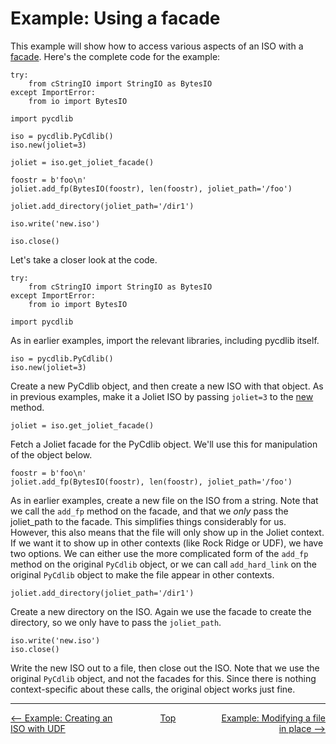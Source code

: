 # Example: Using a facade
This example will show how to access various aspects of an ISO with a [facade](examples.md#facades).  Here's the complete code for the example:

```
try:
    from cStringIO import StringIO as BytesIO
except ImportError:
    from io import BytesIO

import pycdlib

iso = pycdlib.PyCdlib()
iso.new(joliet=3)

joliet = iso.get_joliet_facade()

foostr = b'foo\n'
joliet.add_fp(BytesIO(foostr), len(foostr), joliet_path='/foo')

joliet.add_directory(joliet_path='/dir1')

iso.write('new.iso')

iso.close()
```

Let's take a closer look at the code.

```
try:
    from cStringIO import StringIO as BytesIO
except ImportError:
    from io import BytesIO

import pycdlib
```

As in earlier examples, import the relevant libraries, including pycdlib itself.

```
iso = pycdlib.PyCdlib()
iso.new(joliet=3)
```

Create a new PyCdlib object, and then create a new ISO with that object.  As in previous examples, make it a Joliet ISO by passing `joliet=3` to the [new](pycdlib-api.html#PyCdlib-new) method.

```
joliet = iso.get_joliet_facade()
```

Fetch a Joliet facade for the PyCdlib object.  We'll use this for manipulation of the object below.

```
foostr = b'foo\n'
joliet.add_fp(BytesIO(foostr), len(foostr), joliet_path='/foo')
```

As in earlier examples, create a new file on the ISO from a string.  Note that we call the `add_fp` method on the facade, and that we *only* pass the joliet_path to the facade.  This simplifies things considerably for us.  However, this also means that the file will only show up in the Joliet context.  If we want it to show up in other contexts (like Rock Ridge or UDF), we have two options.  We can either use the more complicated form of the `add_fp` method on the original `PyCdlib` object, or we can call `add_hard_link` on the original `PyCdlib` object to make the file appear in other contexts.

```
joliet.add_directory(joliet_path='/dir1')
```

Create a new directory on the ISO.  Again we use the facade to create the directory, so we only have to pass the `joliet_path`.

```
iso.write('new.iso')
iso.close()
```

Write the new ISO out to a file, then close out the ISO.  Note that we use the original `PyCdlib` object, and not the facades for this.  Since there is nothing context-specific about these calls, the original object works just fine.

---

<div style="width: 100%; display: table;">
  <div style="display: table-row;">
    <div style="width: 33%; display: table-cell; text-align: left;">
      <a href="example-creating-udf-iso.html"><-- Example: Creating an ISO with UDF</a>
    </div>
    <div style="width: 33%; display: table-cell; text-align: center;">
      <a href="https://clalancette.github.io/pycdlib/">Top</a>
    </div>
    <div style="width: 33%; display: table-cell; text-align: right;">
      <a href="example-modifying-file-in-place.html">Example: Modifying a file in place --></a>
    </div>
</div>
